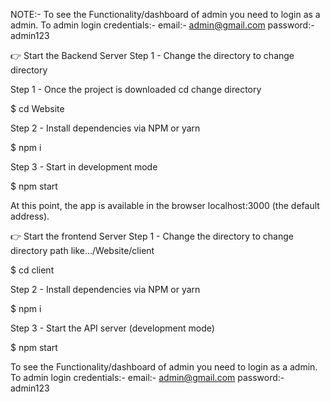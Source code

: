 
NOTE:- To see the Functionality/dashboard of admin you need to login as a admin. To admin login credentials:- email:- admin@gmail.com password:- admin123

👉 Start the Backend Server Step 1 - Change the directory to change directory

Step 1 - Once the project is downloaded cd change directory

$ cd Website

Step 2 - Install dependencies via NPM or yarn

$ npm i

Step 3 - Start in development mode

$ npm start

At this point, the app is available in the browser localhost:3000 (the default address).

👉 Start the frontend Server Step 1 - Change the directory to change directory path like.../Website/client

$ cd client

Step 2 - Install dependencies via NPM or yarn

$ npm i

Step 3 - Start the API server (development mode)

$ npm start

To see the Functionality/dashboard of admin you need to login as a admin. To admin login credentials:- email:- admin@gmail.com password:- admin123
